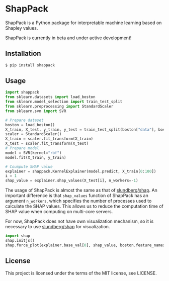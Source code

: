# ShapPack

ShapPack is a Python package for interpretable machine learning based on Shapley values.

ShapPack is currently in beta and under active development!

## Installation

```bash
$ pip install shappack
```

## Usage

```python
import shappack
from sklearn.datasets import load_boston
from sklearn.model_selection import train_test_split
from sklearn.preprocessing import StandardScaler
from sklearn.svm import SVR

# Prepare dataset
boston = load_boston()
X_train, X_test, y_train, y_test = train_test_split(boston["data"], boston["target"], test_size=0.2)
scaler = StandardScaler()
X_train = scaler.fit_transform(X_train)
X_test = scaler.fit_transform(X_test)
# Prepare model
model = SVR(kernel="rbf")
model.fit(X_train, y_train)

# Coumpute SHAP value
explainer = shappack.KernelExplainer(model.predict, X_train[0:100])
i = 1
shap_value = explainer.shap_values(X_test[i], n_workers=-1)
```

The usage of ShapPack is almost the same as that of [slundberg/shap](https://github.com/slundberg/shap).
An important difference is that `shap_values` function of ShapPack has an argument `n_workers`, which specifies the number of processes used to calculate the SHAP values.
This allows us to reduce the computation time of SHAP value when computing on multi-core servers.

For now, ShapPack does not have own visualization mechanism, so it is necessary to use [slundberg/shap](https://github.com/slundberg/shap) for visualization.

```python
import shap
shap.initjs()
shap.force_plot(explainer.base_val[0], shap_value, boston.feature_names)
```

## License

This project is licensed under the terms of the MIT license, see LICENSE.

